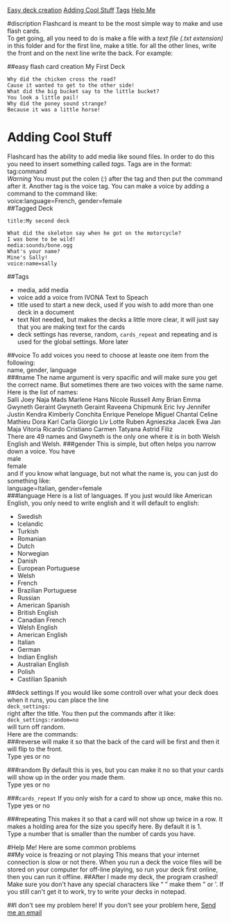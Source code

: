 <title>How to Make Decks</title>

[Easy deck creation](#easy)
[Adding Cool Stuff](#cool)
[Tags](#tags)
[Help Me](#help)

#discription
Flashcard is meant to be the most simple way to make and use flash cards.  
To get going, all you need to do is make a file with a *text file (.txt extension)* in this folder and for the first line, make a title. for all the other lines, write the front and on the next line write the back. For example:  

##<a name="easy">easy flash card creation</a>
	My First Deck
	
	Why did the chicken cross the road?
	Cause it wanted to get to the other side!
	What did the big bucket say to the little bucket?
	You look a little pail!
	Why did the poney sound strange?
	Because it was a little horse!

# <a name="cool">Adding Cool Stuff</a>
Flashcard has the ability to add media like sound files. In order to do this you need to insert something called *tags*. Tags are in the format:  
tag:command  
*Warning* You must put the colen (*:*) after the tag and then put the command after it. Another tag is the voice tag. You can make a voice by adding a command to the command like:  
voice:language=French, gender=female  
##Tagged Deck

	title:My second deck  
	
	What did the skeleton say when he got on the motorcycle?
	I was bone to be wild!
	media:sounds/bone.ogg
	What's your name?
	Mine's Sally!
	voice:name=sally

##<a name="tags">Tags</a>
- media, add media
- voice add a voice from IVONA  Text to Speach
- title used to start a new deck, used if you wish to add more than one deck in a document
- text Not needed, but makes the decks a little more clear, it will just say that you are making text for the  cards
- deck settings has reverse, random, `cards_repeat` and repeating and is used for the global settings. More later

##voice
To add voices you need to choose at leaste one item from the following:  
name, gender, language  
###name
The name argument is very spacific and will make sure you get the correct name. But sometimes there are two voices with the same name. Here is the list of names:  
Salli Joey Naja Mads Marlene Hans Nicole Russell Amy Brian Emma Gwyneth Geraint Gwyneth Geraint Raveena Chipmunk Eric Ivy Jennifer Justin Kendra Kimberly Conchita Enrique Penelope Miguel Chantal Celine Mathieu Dora Karl Carla Giorgio Liv Lotte Ruben Agnieszka Jacek Ewa Jan Maja Vitoria Ricardo Cristiano Carmen Tatyana Astrid Filiz  
There are 49 names and Gwyneth is the only one where it is in both Welsh English and Welsh.
###gender
This is simple, but often helps you narrow down a voice. You have  
male  
female  
and if you know what language, but not what the name is, you can just do something like:  
language=Italian, gender=female  
###language
Here is a list of languages. If you just would like American English, you only need to write english and it will default to english:  

- Swedish
- Icelandic
- Turkish
- Romanian
- Dutch
- Norwegian
- Danish
- European Portuguese
- Welsh
- French
- Brazilian Portuguese
- Russian
- American Spanish
- British English
- Canadian French
- Welsh English
- American English
- Italian
- German
- Indian English
- Australian English
- Polish
- Castilian Spanish

##deck settings
If you would like some controll over what your deck does when it runs, you can place the line  
`deck_settings:`  
right after the title. You then put the commands after it like:  
`deck_settings:random=no`  
will turn off random.  
Here are the commands:  
###reverse
will make it so that the back of the card will be first and then it will flip to the front.  
Type yes or no

###random
By default this is yes, but you can make it no so that your cards will show up in the order you made them.  
Type yes or no

###`cards_repeat`
If you only wish for a card to show up once, make this no.  
Type yes or no

###repeating
This makes it so that a card will not show up twice in a row. It makes a holding area for the size you specify here. By default it is 1.  
Type a number that is smaller than the number of cards you have.  

#<a name="help">Help Me!</a>
Here are some common problems  
##My voice is freazing or not playing
This means that your internet connection is slow or not there. When you run a deck the voice files will be stored on your computer for off-line playing, so run your deck first online, then you can run it offline.
##After I made my deck, the program crashed!
Make sure you don't have any special characters like &ldquo; &rdquo; make them " or '. If you still can't get it to work, try to write your decks in notepad.

##I don't see my problem here!
If you don't see your problem here,
<a href="mailto:brandonkeithbiggs@gmail.com?subject=Help me with Flashcard PLEAAAAAAAAAAAASE!!!">Send me an email</a>
